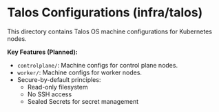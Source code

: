 # Talos Configurations (infra/talos)

This directory contains Talos OS machine configurations for Kubernetes nodes.

**Key Features (Planned):**
- `controlplane/`: Machine configs for control plane nodes.
- `worker/`: Machine configs for worker nodes.
- Secure-by-default principles:
    - Read-only filesystem
    - No SSH access
    - Sealed Secrets for secret management
